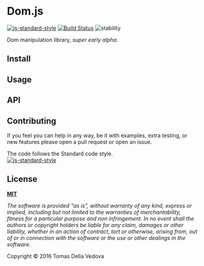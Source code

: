 # Dom.js
[![js-standard-style](https://img.shields.io/badge/code%20style-standard-brightgreen.svg?style=flat)](http://standardjs.com/) [![Build Status](https://travis-ci.org/delvedor/dom.js.svg?branch=master)](https://travis-ci.org/delvedor/dom.js) ![stability](https://img.shields.io/badge/stability-experimental-orange.svg)

Dom manipulation library, *super early alpha*.  

## Install

## Usage

## API

## Contributing
If you feel you can help in any way, be it with examples, extra testing, or new features please open a pull request or open an issue.

The code follows the Standard code style.  
[![js-standard-style](https://cdn.rawgit.com/feross/standard/master/badge.svg)](https://github.com/feross/standard)

## License
**[MIT](https://github.com/delvedor/Tyval/blob/master/LICENSE)**

*The software is provided "as is", without warranty of any kind, express or implied, including but not limited to the warranties of merchantability, fitness for a particular purpose and non infringement. In no event shall the authors or copyright holders be liable for any claim, damages or other liability, whether in an action of contract, tort or otherwise, arising from, out of or in connection with the software or the use or other dealings in the software.*

Copyright © 2016 Tomas Della Vedova
